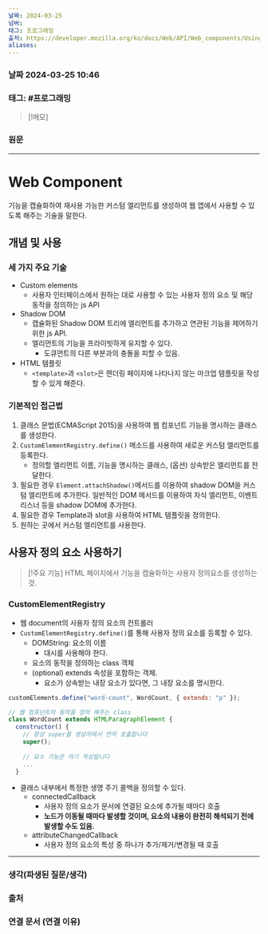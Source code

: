 ```yaml
---
날짜: 2024-03-25
넘버: 
태그: 프로그래밍
출처: https://developer.mozilla.org/ko/docs/Web/API/Web_components/Using_custom_elements
aliases:
---
```

### 날짜  2024-03-25 10:46

### 태그: #프로그래밍 

>[!메모]
>

### 원문
---
# Web Component
기능을  캡슐화하여 재사용 가능한 커스텀 엘리먼트를 생성하여 웹 앱에서 사용할 수 있도록 해주는 기술을 말한다.
## 개념 및 사용
### 세 가지 주요 기술
- Custom elements
	- 사용자 인터페이스에서 원하는 대로 사용할 수 있는 사용자 정의 요소 및 해당 동작을 정의하는 js API
- Shadow DOM
	- 캡슐화된 Shadow DOM 트리에 엘리먼트를 추가하고 연관된 기능을 제어하기 위한 js API.
	- 엘리먼트의 기능을 프라이빗하게 유지할 수 있다. 
		- 도큐먼트의 다른 부분과의 충돌을 피할 수 있음.
- HTML 템플릿
	- `<template>`과 `<slot>`은 렌더링 페이지에 나타나지 않는 마크업 템플릿을 작성할 수 있게 해준다.
### 기본적인 접근법
1. 클래스 문법(ECMAScript 2015)을 사용하여 웹 컴포넌트 기능을 명시하는 클래스를 생성한다.
2. `CustomElementRegistry.define()` 메소드를 사용하여 새로운 커스텀 엘리먼트를 등록한다. 
	- 정의할 엘리먼트 이름, 기능을 명시하는 클래스, (옵션) 상속받은 엘리먼트를 전달한다.
3. 필요한 경우 `Element.attachShadow()`메서드를 이용하여 shadow DOM을 커스텀 엘리먼트에 추가한다. 일반적인 DOM 메서드를 이용하여 자식 엘리먼트, 이벤트 리스너 등을 shadow DOM에 추가한다.
4. 필요한 경우 Template과 slot을 사용하여 HTML 템플릿을 정의한다.
5. 원하는 곳에서 커스텀 엘리먼트를 사용한다.
## 사용자 정의 요소 사용하기

> [!주요 기능]
> HTML 페이지에서 기능을 캡슐화하는 사용자 정의요소를 생성하는 것.

### CustomElementRegistry
- 웹 document의 사용자 정의 요소의 컨트롤러
- `CustomElementRegistry.define()`를 통해 사용자 정의 요소를 등록할 수 있다.
	- DOMString: 요소의 이름
		- 대시를 사용해야 한다.
	- 요소의 동작을 정의하는 class 객체
	- (optional) extends 속성을 포함하는 객체.
		- 요소가 상속받는 내장 요소가 있다면, 그 내장 요소를 명시한다.
```js
customElements.define("word-count", WordCount, { extends: "p" });

// 웹 컴포넌트의 동작을 정의 해주는 class
class WordCount extends HTMLParagraphElement {
  constructor() {
    // 항상 super를 생성자에서 먼저 호출합니다
    super();
   
	// 요소 기능은 여기 작성됩니다
    ...
  }
```
- 클래스 내부에서 특정한 생명 주기 콜백을 정의할 수 있다.
	- connectedCallback
		- 사용자 정의 요소가 문서에 연결된 요소에 추가될 때마다 호출
		- **노드가 이동될 때마다 발생할 것이며, 요소의 내용이 완전히 해석되기 전에 발생할 수도 있음.**
	- attributeChangedCallback
		- 사용자 정의 요소의 특성 중 하나가 추가/제거/변경될 때 호출

---
### 생각(파생된 질문/생각)

### 출처

### 연결 문서 (연결 이유)
